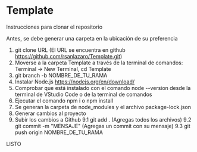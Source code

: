 ﻿# Template

Instrucciones para clonar el repositorio

Antes, se debe generar una carpeta en la ubicación de su preferencia

1. git clone URL (El URL se encuentra en github https://github.com/rsanlazaro/Template.git)
2. Moverse a la carpeta Template a través de la terminal de comandos: Terminal -> New Terminal, cd Template
3. git branch -b NOMBRE_DE_TU_RAMA
4. Instalar Node.js https://nodejs.org/en/download/
5. Comprobar que está instalado con el comando node --version desde la terminal de VStudio Code o de la terminal de comandos
6. Ejecutar el comando npm i o npm install
7. Se generan la carpeta de node_modules y el archivo package-lock.json
8. Generar cambios al proyecto
9. Subir los cambios a Github
    9.1 git add . (Agregas todos los archivos)
    9.2 git commit -m "MENSAJE" (Agregas un commit con su mensaje)
    9.3 git push origin NOMBRE_DE_TU_RAMA

LISTO